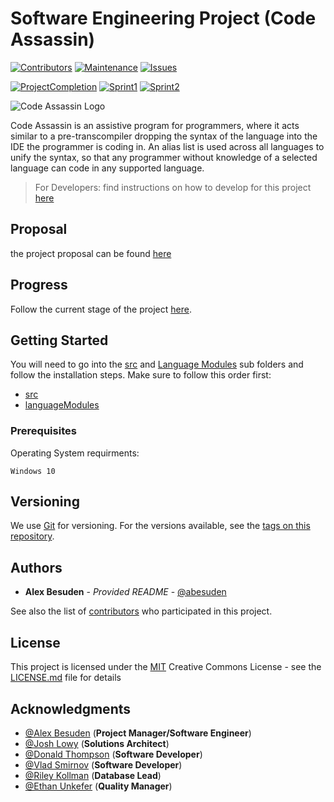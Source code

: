 # Software Engineering Project (**Code Assassin**)

[![Contributors](https://img.shields.io/badge/Contributors-6-brightgreen.svg)](https://github.com/abesuden/software-engineering/contributors)
[![Maintenance](https://img.shields.io/badge/Maintained-yes-brightgreen.svg)](https://github.com/abesuden/software-engineering/graphs/commit-activity)
[![Issues](https://img.shields.io/badge/Issues-0-1abc9c.svg)](https://github.com/abesuden/software-engineering/issues)

[![ProjectCompletion](https://img.shields.io/badge/ProjectCompletion-5%25-yellow.svg)](https://github.com/abesuden/software-engineering)
[![Sprint1](https://img.shields.io/badge/Sprint1-10%25-yellow.svg)](https://github.com/Abesuden/Software-Engineering/projects/1)
[![Sprint2](https://img.shields.io/badge/Sprint2-0%25-lightgrey.svg)](https://github.com/Abesuden/Software-Engineering/projects/1)

![Code Assassin Logo](https://github.com/Abesuden/Software-Engineering/blob/master/img/Assassin.png)

Code Assassin is an assistive program for programmers, where it acts similar to a pre-transcompiler dropping the syntax of the language into the IDE the programmer is coding in. An alias list is used across all languages to unify the syntax, so that any programmer without knowledge of a selected language can code in any supported language.

> For Developers: find instructions on how to develop for this project [here](https://github.com/Abesuden/Software-Engineering/blob/master/doc/developmentDocumentation.md)

## Proposal

the project proposal can be found [here](https://github.com/Abesuden/Software-Engineering/blob/master/doc/projectProposal.md)

## Progress

Follow the current stage of the project [here](https://github.com/Abesuden/Software-Engineering/projects/1).

## Getting Started

You will need to go into the [src](https://github.com/Abesuden/Software-Engineering/tree/master/src) and [Language Modules](https://github.com/Abesuden/Software-Engineering/tree/master/languageModules) sub folders and follow the installation steps. Make sure to follow this order first:
* [src](https://github.com/Abesuden/Software-Engineering/tree/master/src)
* [languageModules](https://github.com/Abesuden/Software-Engineering/tree/master/languageModules)

### Prerequisites

Operating System requirments:

```
Windows 10
```

## Versioning

We use [Git](https://git-scm.com/doc) for versioning. For the versions available, see the [tags on this repository](https://github.com/software-engineering/tags).

## Authors

* **Alex Besuden** - *Provided README* - [@abesuden](https://github.com/abesuden)

See also the list of [contributors](https://github.com/abesuden/software-engineering/contributors) who participated in this project.

## License

This project is licensed under the [MIT](LICENSE.md) Creative Commons License - see the [LICENSE.md](LICENSE.md) file for details

## Acknowledgments

* [@Alex Besuden](https://github.com/abesuden) (**Project Manager/Software Engineer**)
* [@Josh Lowy](https://github.com/DLJ42) (**Solutions Architect**)
* [@Donald Thompson](https://github.com/dthompsonii) (**Software Developer**)
* [@Vlad Smirnov](https://github.com/Pr0vlad) (**Software Developer**)
* [@Riley Kollman](https://github.com/kr-1) (**Database Lead**)
* [@Ethan Unkefer](https://github.com/eunkefer) (**Quality Manager**)
